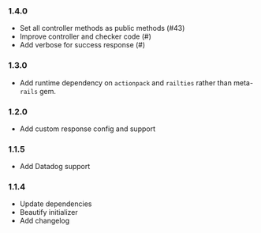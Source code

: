 ### 1.4.0

- Set all controller methods as public methods (#43)
- Improve controller and checker code (#)
- Add verbose for success response (#)

### 1.3.0

- Add runtime dependency on `actionpack` and `railties` rather than meta-`rails` gem.

### 1.2.0

- Add custom response config and support

### 1.1.5

- Add Datadog support

### 1.1.4

- Update dependencies
- Beautify initializer
- Add changelog

